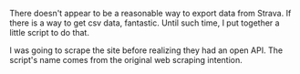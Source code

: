 There doesn't appear to be a reasonable way to export data from Strava. If there is a way to get csv data, fantastic.  Until such time, I put together a little script to do that.

I was going to scrape the site before realizing they had an open API.  The script's name comes from the original web scraping intention.

